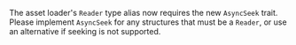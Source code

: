 The asset loader's `Reader` type alias now requires the new `AsyncSeek` trait. Please implement `AsyncSeek` for any structures that must be a `Reader`, or use an alternative if seeking is not supported.
